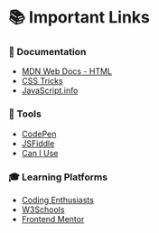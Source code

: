 # 📚 Important Links

### 📖 Documentation
- [MDN Web Docs - HTML]()
- [CSS Tricks]()
- [JavaScript.info]()

### 🔧 Tools
- [CodePen]()
- [JSFiddle]()
- [Can I Use]()

### 🎓 Learning Platforms
- [Coding Enthusiasts](https://chat.whatsapp.com/F7MAST874qH2TzkAZjYjSk)
- [W3Schools]()
- [Frontend Mentor]()

